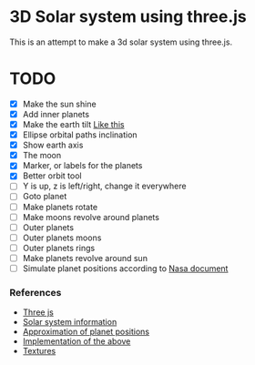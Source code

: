 # 3D Solar system using three.js

This is an attempt to make a 3d solar system using three.js.

# TODO

- [x] Make the sun shine
- [x] Add inner planets
- [x] Make the earth tilt [Like this][2]
- [x] Ellipse orbital paths inclination
- [x] Show earth axis
- [x] The moon
- [x] Marker, or labels for the planets
- [x] Better orbit tool
- [ ] Y is up, z is left/right, change it everywhere
- [ ] Goto planet
- [ ] Make planets rotate
- [ ] Make moons revolve around planets
- [ ] Outer planets
- [ ] Outer planets moons
- [ ] Outer planets rings
- [ ] Make planets revolve around sun
- [ ] Simulate planet positions according to [Nasa document][1]

### References

[1]: <https://ssd.jpl.nasa.gov/txt/aprx_pos_planets.pdf> "Approximation of planet positions"
[2]: <https://codepen.io/simonshack/pen/drQOLp> "Codepen for solar system"


* [Three js](https://threejs.org/)
* [Solar system information](https://ssd.jpl.nasa.gov/horizons.cgi?s_target=1#top)
* [Approximation of planet positions][1]
* [Implementation of the above](https://gist.github.com/robbykraft/7578514)
* [Textures](https://www.solarsystemscope.com/textures/)
